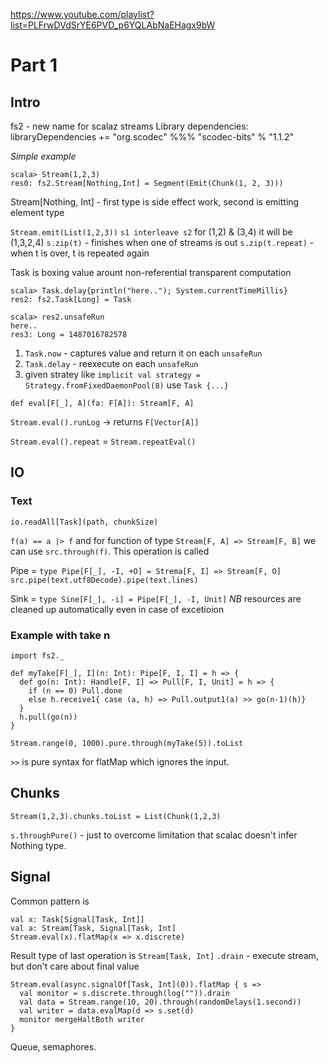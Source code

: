 https://www.youtube.com/playlist?list=PLFrwDVdSrYE6PVD_p6YQLAbNaEHagx9bW
# Part 1

## Intro
fs2 - new name for scalaz streams
Library dependencies: libraryDependencies += "org.scodec" %%%
"scodec-bits" % "1.1.2"

*Simple example*
```
scala> Stream(1,2,3)
res0: fs2.Stream[Nothing,Int] = Segment(Emit(Chunk(1, 2, 3)))

```
Stream[Nothing, Int] - first type is side effect work, second is
emitting element type

`Stream.emit(List(1,2,3))`
`s1 interleave s2` for (1,2) & (3,4) it will be (1,3,2,4)
`s.zip(t)` - finishes when one of streams is out
`s.zip(t.repeat)` - when t is over, t is repeated again


Task is boxing value arount non-referential transparent computation
```
scala> Task.delay{println("here.."); System.currentTimeMillis}
res2: fs2.Task[Long] = Task

scala> res2.unsafeRun
here..
res3: Long = 1487016782578
```

1. `Task.now` - captures value and return it on each `unsafeRun`
2. `Task.delay` - reexecute on each `unsafeRun`
3.  given stratey like `implicit val strategy =
Strategy.fromFixedDaemonPool(8)` use `Task {...}`

`def eval[F[_], A](fa: F[A]): Stream[F, A]`

`Stream.eval().runLog` -> returns `F[Vector[A]]`

`Stream.eval().repeat` = `Stream.repeatEval()`

## IO
### Text
`io.readAll[Task](path, chunkSize)`

`f(a) == a |> f` and for function of type `Stream[F, A] =>
Stream[F, B]` we can use `src.through(f)`. This operation is called

Pipe = `type Pipe[F[_], -I, +O] = Strema[F, I] => Stream[F, O]`
`src.pipe(text.utf8Decode).pipe(text.lines)`

Sink = `type Sine[F[_], -i] = Pipe[F[_], -I, Unit]`
*NB* resources are cleaned up automatically even in case of excetioion


### Example with take n
```
import fs2._

def myTake[F[_], I](n: Int): Pipe[F, I, I] = h => {
  def go(n: Int): Handle[F, I] => Pull[F, I, Unit] = h => {
    if (n == 0) Pull.done
    else h.receive1{ case (a, h) => Pull.output1(a) >> go(n-1)(h)}
  }
  h.pull(go(n))
}

Stream.range(0, 1000).pure.through(myTake(5)).toList
```

`>>` is pure syntax for flatMap which ignores the input.

## Chunks
`Stream(1,2,3).chunks.toList = List(Chunk(1,2,3)`

`s.throughPure()` - just to overcome limitation that scalac doesn't
infer Nothing type.

## Signal
Common pattern is
```
val x: Task[Signal[Task, Int]]
val a: Stream[Task, Signal[Task, Int]
Stream.eval(x).flatMap(x => x.discrete) 
```
Result type of last operation is `Stream[Task, Int]`
`.drain` - execute stream, but don't care about final value

```
Stream.eval(async.signalOf[Task, Int](0)).flatMap { s =>
  val monitor = s.discrete.through(log("")).drain
  val data = Stream.range(10, 20).through(randomDelays(1.second))
  val writer = data.evalMap(d => s.set(d)
  monitor mergeHaltBoth writer
}
```

Queue, semaphores.
